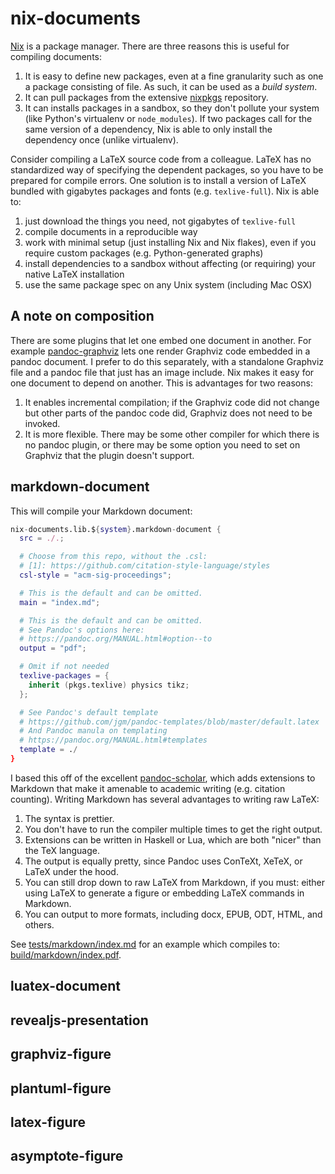 # nix-documents

[Nix] is a package manager. There are three reasons this is useful for compiling documents:


1. It is easy to define new packages, even at a fine granularity such as one a package consisting of file. As such, it can be used as a _build system_.
2. It can pull packages from the extensive [nixpkgs] repository.
3. It can installs packages in a sandbox, so they don't pollute your system (like Python's virtualenv or `node_modules`). If two packages call for the same version of a dependency, Nix is able to only install the dependency once (unlike virtualenv).

Consider compiling a LaTeX source code from a colleague. LaTeX has no standardized way of specifying the dependent packages, so you have to be prepared for compile errors. One solution is to install a version of LaTeX bundled with gigabytes packages and fonts (e.g. `texlive-full`). Nix is able to:

1. just download the things you need, not gigabytes of `texlive-full`
2. compile documents in a reproducible way
3. work with minimal setup (just installing Nix and Nix flakes), even if you require custom packages (e.g. Python-generated graphs)
4. install dependencies to a sandbox without affecting (or requiring) your native LaTeX installation
5. use the same package spec on any Unix system (including Mac OSX)

[Nix]: https://builtwithnix.org/
[nixpkgs]: https://search.nixos.org/packages

<!-- TODO: Show Nix installation and flake.nix template -->

## A note on composition

There are some plugins that let one embed one document in another. For example [pandoc-graphviz] lets one render Graphviz code embedded in a pandoc document. I prefer to do this separately, with a standalone Graphviz file and a pandoc file that just has an image include. Nix makes it easy for one document to depend on another. This is advantages for two reasons:

1. It enables incremental compilation; if the Graphviz code did not change but other parts of the pandoc code did, Graphviz does not need to be invoked.
2. It is more flexible. There may be some other compiler for which there is no pandoc plugin, or there may be some option you need to set on Graphviz that the plugin doesn't support.

[pandoc-graphviz]: https://github.com/Hakuyume/pandoc-filter-graphviz

<!-- TODO: Show flake.nix composition -->

## markdown-document

This will compile your Markdown document:

```nix
nix-documents.lib.${system}.markdown-document {
  src = ./.;

  # Choose from this repo, without the .csl:
  # [1]: https://github.com/citation-style-language/styles
  csl-style = "acm-sig-proceedings";

  # This is the default and can be omitted.
  main = "index.md";

  # This is the default and can be omitted.
  # See Pandoc's options here:
  # https://pandoc.org/MANUAL.html#option--to
  output = "pdf";

  # Omit if not needed
  texlive-packages = {
    inherit (pkgs.texlive) physics tikz;
  };

  # See Pandoc's default template
  # https://github.com/jgm/pandoc-templates/blob/master/default.latex
  # And Pandoc manula on templating
  # https://pandoc.org/MANUAL.html#templates
  template = ./
}
```

I based this off of the excellent [pandoc-scholar], which adds extensions to Markdown that make it amenable to academic writing (e.g. citation counting). Writing Markdown has several advantages to writing raw LaTeX:

1. The syntax is prettier.
2. You don't have to run the compiler multiple times to get the right output.
3. Extensions can be written in Haskell or Lua, which are both "nicer" than the TeX language.
4. The output is equally pretty, since Pandoc uses ConTeXt, XeTeX, or LaTeX under the hood.
5. You can still drop down to raw LaTeX from Markdown, if you must: either using LaTeX to generate a figure or embedding LaTeX commands in Markdown.
6. You can output to more formats, including docx, EPUB, ODT, HTML, and others.

See [tests/markdown/index.md](tests/markdown/index.md) for an example which compiles to: [build/markdown/index.pdf](build/markdown/index.pdf).

[pandoc-scholar]: https://github.com/pandoc-scholar/pandoc-scholar

## luatex-document

## revealjs-presentation

## graphviz-figure

## plantuml-figure

## latex-figure

## asymptote-figure
